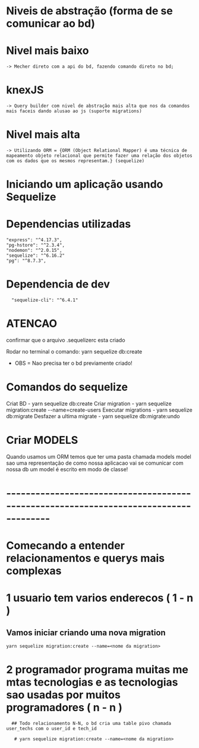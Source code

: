 # Niveis de abstração (forma de se comunicar ao bd)
  # Nivel mais baixo
    -> Mecher direto com a api do bd, fazendo comando direto no bd;
  # knexJS 
    -> Query builder com nivel de abstração mais alta que nos da comandos mais faceis dando alusao ao js (suporte migrations)
  # Nivel mais alta 
    -> Utilizando ORM = {ORM (Object Relational Mapper) é uma técnica de mapeamento objeto relacional que permite fazer uma relação dos objetos com os dados que os mesmos representam.} (sequelize) 

# Iniciando um aplicação usando Sequelize
  # Dependencias utilizadas
    "express": "^4.17.3",
    "pg-hstore": "^2.3.4",
    "nodemon": "^2.0.15",
    "sequelize": "^6.16.2"
    "pg": "^8.7.3",

  # Dependencia de dev
      "sequelize-cli": "^6.4.1"

# ATENCAO
  confirmar que o arquivo .sequelizerc esta criado

Rodar no terminal o comando: yarn sequelize db:create
  * OBS = Nao precisa ter o bd previamente criado!

# Comandos do sequelize
  Criat BD - yarn sequelize db:create
  Criar migration - yarn sequelize migration:create --name=create-users
  Executar migrations - yarn sequelize db:migrate
  Desfazer a ultima migrate - yarn sequelize db:migrate:undo

# Criar MODELS
  Quando usamos um ORM temos que ter uma pasta chamada models
    model sao uma representação de como nossa aplicacao vai se comunicar com nossa db
      um model é escrito em modo de classe!


# -------------------------------------------------------------------------------------
# Comecando a entender relacionamentos e querys mais complexas

  # 1 usuario tem varios enderecos ( 1 - n )
    
  ## Vamos iniciar criando uma nova migration 
    yarn sequelize migration:create --name=<nome da migration>

  # 2 programador programa muitas me mtas tecnologias e as tecnologias sao usadas por muitos programadores ( n - n )
    
      ## Todo relacionamento N-N, o bd cria uma table pivo chamada user_techs com o user_id e tech_id

       # yarn sequelize migration:create --name=<nome da migration>
